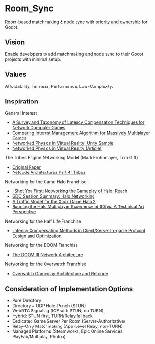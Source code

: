 # Room_Sync
Room-based matchmaking &amp; node sync with priority and ownership for Godot.

## Vision
Enable developers to add matchmaking and node sync to their Godot projects with minimal setup.

## Values
Affordability, Fairness, Performance, Low-Complexity.

## Inspiration
General Interest
- [A Survey and Taxonomy of Latency Compensation Techniques for Network Computer Games](https://dl.acm.org/doi/10.1145/3519023?utm_source=chatgpt.com)
- [Comparing Interest Management Algorithm for Massively Multiplayer Games](https://dl.acm.org/doi/10.1145/1230040.1230069?utm_source=chatgpt.com)
- [Networked Physics in Virtual Reality: Unity Sample](https://github.com/fbsamples/oculus-networked-physics-sample)
- [Networked Physics in Virtual Reality (Article)](https://gafferongames.com/post/networked_physics_in_virtual_reality/)

The Tribes Engine Networking Model (Mark Frohnmayer, Tom Gift)
- [Original Paper](https://www.gamedevs.org/uploads/tribes-networking-model.pdf)
- [Netcode Architectures Part 4: Tribes](https://www.snapnet.dev/blog/netcode-architectures-part-4-tribes/)

Networking for the Game Halo Franchise
- [I Shot You First: Networking the Gameplay of Halo: Reach](https://www.youtube.com/watch?v=h47zZrqjgLc)
- [GDC Session Summary: Halo Networking](https://www.wolfire.com/blog/2011/03/GDC-Session-Summary-Halo-networking/)
- [A Traffic Model for the Xbox Game Halo 2](https://www.wolfire.com/blog/2011/03/GDC-Session-Summary-Halo-networking/)
- [Running the Halo Multiplayer Experience at 60fps: A Technical Art Perspective](https://www.youtube.com/watch?v=65_lBJbAxnk)

Networking for the Half Life Franchise
- [Latency Compensating Methods in Client/Server In-game Protocol Design and Optimization](https://www.gamedevs.org/uploads/latency-compensation-in-client-server-protocols.pdf?utm_source=chatgpt.com)

Networking for the DOOM Franchise
- [The DOOM III Network Architecture](https://mrelusive.com/publications/papers/The-DOOM-III-Network-Architecture.pdf?utm_source=chatgpt.com)

Networking for the Overwatch Franchise
- [Overwatch Gameplay Architecture and Netcode](https://www.gdcvault.com/play/1024001/-Overwatch-Gameplay-Architecture-and?utm_source=chatgpt.com)


## Consideration of Implementation Options
- Pure Directory
- Directory + UDP Hole-Punch (STUN)
- WebRTC Signaling (ICE with STUN; no TURN)
- Hybrid: STUN first, TURN/Relay fallback
- Dedicated Game Server Per Room (Server-Authoritative)
- Relay-Only Matchmaking (App-Level Relay, non-TURN)
- Managed Platforms (Steamworks, Epic Online Services, PlayFab/Multiplay, Photon)

